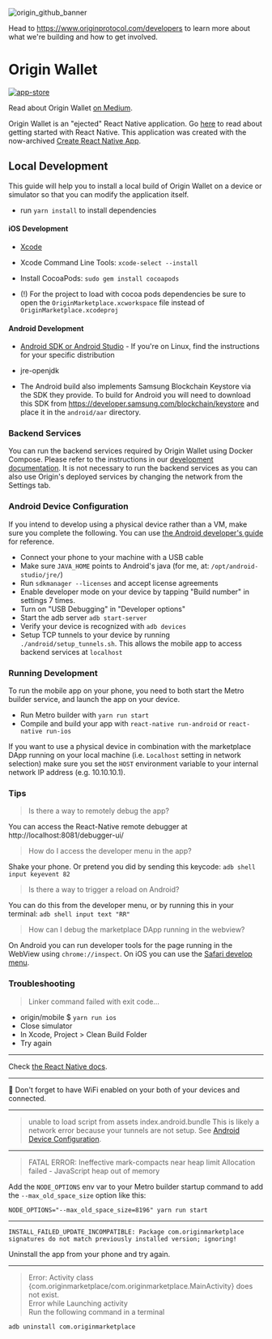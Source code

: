 ![origin_github_banner](https://user-images.githubusercontent.com/673455/37314301-f8db9a90-2618-11e8-8fee-b44f38febf38.png)

Head to https://www.originprotocol.com/developers to learn more about what we're building and how to get involved.

# Origin Wallet

[![app-store](https://user-images.githubusercontent.com/273937/52288003-25b7b700-2920-11e9-9c9a-0a76d04e0c99.png)](https://itunes.apple.com/app/origin-wallet/id1446091928)

Read about Origin Wallet [on Medium](https://medium.com/originprotocol/introducing-origin-wallet-decentralized-commerce-goes-mobile-ecb0f41aa543).

Origin Wallet is an "ejected" React Native application. Go [here](https://facebook.github.io/react-native/docs/getting-started.html#installing-dependencies) to read about getting started with React Native. This application was created with the now-archived [Create React Native App](https://github.com/react-community/create-react-native-app).

## Local Development

This guide will help you to install a local build of Origin Wallet on a device or simulator so that you can modify the application itself.

- run `yarn install` to install dependencies

#### iOS Development

- [Xcode](https://developer.apple.com/xcode/)

- Xcode Command Line Tools: `xcode-select --install`

- Install CocoaPods: `sudo gem install cocoapods`

- (!) For the project to load with cocoa pods dependencies be sure to open the `OriginMarketplace.xcworkspace` file instead of `OriginMarketplace.xcodeproj`

#### Android Development

- [Android SDK or Android Studio](https://developer.android.com/studio/) - If you're on Linux, find the instructions for your specific distribution

- jre-openjdk

- The Android build also implements Samsung Blockchain Keystore via the SDK they provide. To build for Android you will need to download this SDK from https://developer.samsung.com/blockchain/keystore and place it in the `android/aar` directory.

### Backend Services

You can run the backend services required by Origin Wallet using Docker Compose. Please refer to the instructions in our [development documentation](https://github.com/OriginProtocol/origin/blob/master/DEVELOPMENT.md). It is not necessary to run the backend services as you can also use Origin's deployed services by changing the network from the Settings tab.

### Android Device Configuration

If you intend to develop using a physical device rather than a VM, make sure you complete the following.  You can use [the Android developer's guide](https://developer.android.com/studio/run/device) for reference.

- Connect your phone to your machine with a USB cable
- Make sure `JAVA_HOME` points to Android's java (for me, at: `/opt/android-studio/jre/`)
- Run `sdkmanager --licenses` and accept license agreements
- Enable developer mode on your device by tapping "Build number" in settings 7 times.
- Turn on "USB Debugging" in "Developer options"
- Start the adb server `adb start-server`
- Verify your device is recognized with `adb devices`
- Setup TCP tunnels to your device by running `./android/setup_tunnels.sh`. This allows the mobile app to access backend services at `localhost`

### Running Development

To run the mobile app on your phone, you need to both start the Metro builder service, and launch the app on your device.

- Run Metro builder with `yarn run start`
- Compile and build your app with `react-native run-android` or `react-native run-ios`

If you want to use a physical device in combination with the marketplace DApp running on your local machine (i.e. `Localhost` setting in network selection) make sure you set the `HOST` environment variable to your internal network IP address (e.g. 10.10.10.1).

### Tips

> Is there a way to remotely debug the app?

You can access the React-Native remote debugger at http://localhost:8081/debugger-ui/

> How do I access the developer menu in the app?

Shake your phone. Or pretend you did by sending this keycode: `adb shell input keyevent 82`

> Is there a way to trigger a reload on Android?

You can do this from the developer menu, or by running this in your terminal: `adb shell input text "RR"`

> How can I debug the marketplace DApp running in the webview?

On Android you can run developer tools for the page running in the WebView using `chrome://inspect`. On iOS you can use the [Safari develop menu](https://github.com/react-native-community/react-native-webview/issues/69).

### Troubleshooting

> Linker command failed with exit code…

- origin/mobile $ `yarn run ios`
- Close simulator
- In Xcode, Project > Clean Build Folder
- Try again

-----------

Check [the React Native docs](https://facebook.github.io/react-native/docs/troubleshooting).

-----------

📲 Don't forget to have WiFi enabled on your both of your devices and connected.

-----------

> unable to load script from assets index.android.bundle
This is likely a network error because your tunnels are not setup.  See [Android Device Configuration](#android-device-configuration).

-----------

> FATAL ERROR: Ineffective mark-compacts near heap limit Allocation failed - JavaScript heap out of memory

Add the `NODE_OPTIONS` env var to your Metro builder startup command to add the `--max_old_space_size` option like this:

    NODE_OPTIONS="--max_old_space_size=8196" yarn run start

-----------

    INSTALL_FAILED_UPDATE_INCOMPATIBLE: Package com.originmarketplace signatures do not match previously installed version; ignoring!

Uninstall the app from your phone and try again.

-----------	

> Error: Activity class {com.originmarketplace/com.originmarketplace.MainActivity} does not exist.	
  Error while Launching activity	
Run the following command in a terminal	

```	
adb uninstall com.originmarketplace	
```
